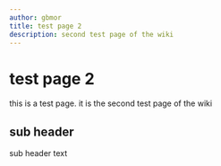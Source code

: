 ```yaml
---
author: gbmor
title: test page 2
description: second test page of the wiki
---
```


# test page 2

this is a test page. it is the second test page of the wiki

## sub header

sub header text
